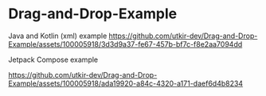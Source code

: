 # Drag-and-Drop-Example

Java and Kotlin (xml) example
https://github.com/utkir-dev/Drag-and-Drop-Example/assets/100005918/3d3d9a37-fe67-457b-bf7c-f8e2aa7094dd


Jetpack Compose example

https://github.com/utkir-dev/Drag-and-Drop-Example/assets/100005918/ada19920-a84c-4320-a171-daef6d4b8234





